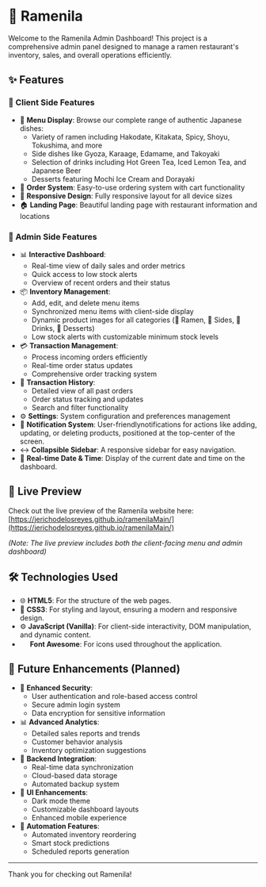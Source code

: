 # 🍜 Ramenila

Welcome to the Ramenila Admin Dashboard! This project is a comprehensive admin panel designed to manage a ramen restaurant's inventory, sales, and overall operations efficiently.

## ✨ Features

### 👥 Client Side Features
*   🍜 **Menu Display**: Browse our complete range of authentic Japanese dishes:
    * Variety of ramen including Hakodate, Kitakata, Spicy, Shoyu, Tokushima, and more
    * Side dishes like Gyoza, Karaage, Edamame, and Takoyaki
    * Selection of drinks including Hot Green Tea, Iced Lemon Tea, and Japanese Beer
    * Desserts featuring Mochi Ice Cream and Dorayaki
*   🛒 **Order System**: Easy-to-use ordering system with cart functionality
*   📱 **Responsive Design**: Fully responsive layout for all device sizes
*   🏠 **Landing Page**: Beautiful landing page with restaurant information and locations

### 💼 Admin Side Features
*   📊 **Interactive Dashboard**: 
    * Real-time view of daily sales and order metrics
    * Quick access to low stock alerts
    * Overview of recent orders and their status
*   📦 **Inventory Management**:
    * Add, edit, and delete menu items
    * Synchronized menu items with client-side display
    * Dynamic product images for all categories (🍜 Ramen, 🥟 Sides, 🥤 Drinks, 🍡 Desserts)
    * Low stock alerts with customizable minimum stock levels
*   💳 **Transaction Management**: 
    * Process incoming orders efficiently
    * Real-time order status updates
    * Comprehensive order tracking system
*   📜 **Transaction History**: 
    * Detailed view of all past orders
    * Order status tracking and updates
    * Search and filter functionality
*   ⚙️ **Settings**: System configuration and preferences management
*   🔔 **Notification System**: User-friendlynotifications for actions like adding, updating, or deleting products, positioned at the top-center of the screen.
*   ↔️ **Collapsible Sidebar**: A responsive sidebar for easy navigation.
*   📅 **Real-time Date & Time**: Display of the current date and time on the dashboard.

## 🚀 Live Preview

Check out the live preview of the Ramenila website here:
[https://jerichodelosreyes.github.io/ramenilaMain/](https://jerichodelosreyes.github.io/ramenilaMain/)

*(Note: The live preview includes both the client-facing menu and admin dashboard)*

## 🛠️ Technologies Used

*   🌐 **HTML5**: For the structure of the web pages.
*   🎨 **CSS3**: For styling and layout, ensuring a modern and responsive design.
*   ⚙️ **JavaScript (Vanilla)**: For client-side interactivity, DOM manipulation, and dynamic content.
*   <img src="https://cdnjs.cloudflare.com/ajax/libs/font-awesome/6.4.0/favicon.ico" width="16" height="16"> **Font Awesome**: For icons used throughout the application.

## 📝 Future Enhancements (Planned)

*   🔐 **Enhanced Security**:
    * User authentication and role-based access control
    * Secure admin login system
    * Data encryption for sensitive information
*   📊 **Advanced Analytics**:
    * Detailed sales reports and trends
    * Customer behavior analysis
    * Inventory optimization suggestions
*   💾 **Backend Integration**:
    * Real-time data synchronization
    * Cloud-based data storage
    * Automated backup system
*   🎨 **UI Enhancements**:
    * Dark mode theme
    * Customizable dashboard layouts
    * Enhanced mobile experience
*   🤖 **Automation Features**:
    * Automated inventory reordering
    * Smart stock predictions
    * Scheduled reports generation

---

Thank you for checking out Ramenila!
